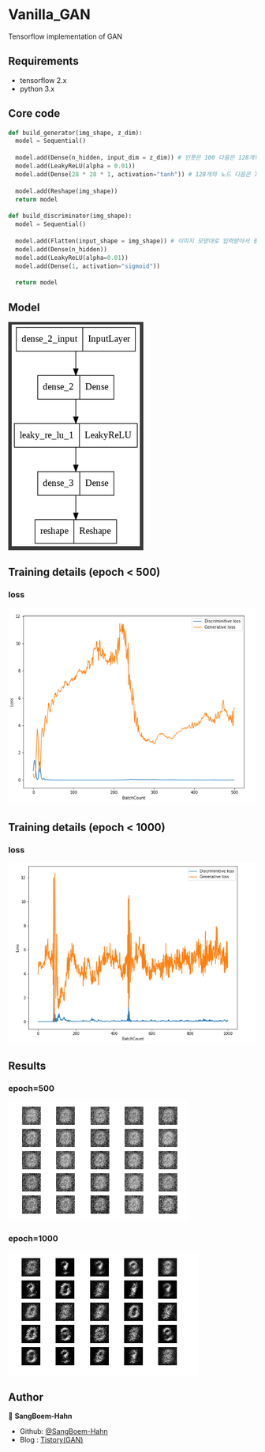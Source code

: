 # Vanilla_GAN
Tensorflow implementation of GAN

## Requirements
* tensorflow 2.x
* python 3.x

## Core code
```python
def build_generator(img_shape, z_dim):
  model = Sequential()

  model.add(Dense(n_hidden, input_dim = z_dim)) # 인풋은 100 다음은 128개의 노드
  model.add(LeakyReLU(alpha = 0.01))
  model.add(Dense(28 * 28 * 1, activation="tanh")) # 128개의 노드 다음은 784개의 노드

  model.add(Reshape(img_shape))
  return model
  
def build_discriminator(img_shape):
  model = Sequential()

  model.add(Flatten(input_shape = img_shape)) # 이미지 모양대로 입력받아서 폄
  model.add(Dense(n_hidden))
  model.add(LeakyReLU(alpha=0.01))
  model.add(Dense(1, activation="sigmoid"))

  return model
```

## Model
![model](./assests/model.PNG)



## Training details (epoch < 500)

### loss
![loss_G_500](./assests/loss_graph1.PNG)


## Training details (epoch < 1000)

### loss
![loss_G_1000](./assests/loss_graph2.PNG)

## Results
### epoch=500
![test1](./assests/test1.PNG)

### epoch=1000
![test2](./assests/test2.PNG)


## Author
👤 **SangBoem-Hahn**

- Github: [@SangBoem-Hahn](https://github.com/SangBoem-Hahn)
- Blog : [Tistory(GAN)](https://hsb422.tistory.com/entry/%EB%AF%B8%EB%85%BC%EB%AC%B8-%EA%B5%AC%ED%98%84-PARTGAN)
